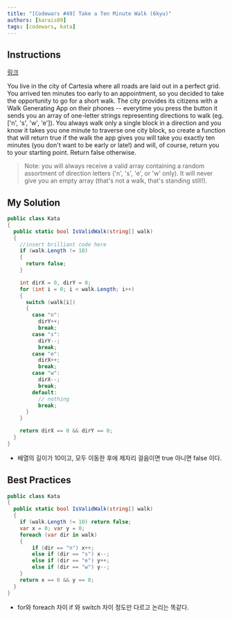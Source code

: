 ```yaml
---
title: "[Codewars #49] Take a Ten Minute Walk (6kyu)"
authors: [karais89]
tags: [codewars, kata]
---
```


## Instructions

[링크](https://www.codewars.com/kata/54da539698b8a2ad76000228/train/csharp)

You live in the city of Cartesia where all roads are laid out in a perfect grid. You arrived ten minutes too early to an appointment, so you decided to take the opportunity to go for a short walk. The city provides its citizens with a Walk Generating App on their phones -- everytime you press the button it sends you an array of one-letter strings representing directions to walk (eg. ['n', 's', 'w', 'e']). You always walk only a single block in a direction and you know it takes you one minute to traverse one city block, so create a function that will return true if the walk the app gives you will take you exactly ten minutes (you don't want to be early or late!) and will, of course, return you to your starting point. Return false otherwise.


> Note: you will always receive a valid array containing a random assortment of direction letters ('n', 's', 'e', or 'w' only). It will never give you an empty array (that's not a walk, that's standing still!).


## My Solution

```csharp
public class Kata
{
  public static bool IsValidWalk(string[] walk)
  {
    //insert brilliant code here
    if (walk.Length != 10)
    {
      return false;
    }

    int dirX = 0, dirY = 0;
    for (int i = 0; i < walk.Length; i++)
    {
      switch (walk[i])
      {
        case "n":
          dirY++;
          break;
        case "s":
          dirY--;
          break;
        case "e":
          dirX++;
          break;
        case "w":
          dirX--;
          break;
        default:
          // nothing
          break;
      }
    }

    return dirX == 0 && dirY == 0;
  }
}
```

- 배열의 길이가 10이고, 모두 이동한 후에 제자리 걸음이면 true 아니면 false 이다.

## Best Practices

```csharp
public class Kata
{
  public static bool IsValidWalk(string[] walk)
  {
    if (walk.Length != 10) return false;
    var x = 0; var y = 0;
    foreach (var dir in walk)
    {
        if (dir == "n") x++;
        else if (dir == "s") x--;
        else if (dir == "e") y++;
        else if (dir == "w") y--;
    }
    return x == 0 && y == 0;
  }
}
```

- for와 foreach 차이 if 와 switch 차이 정도만 다르고 논리는 똑같다.